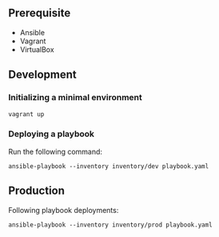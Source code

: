 ## Prerequisite

- Ansible
- Vagrant
- VirtualBox

## Development

### Initializing a minimal environment

```shell
vagrant up
```

### Deploying a playbook

Run the following command:

```shell
ansible-playbook --inventory inventory/dev playbook.yaml
```


## Production

Following playbook deployments:

```shell
ansible-playbook --inventory inventory/prod playbook.yaml
```
